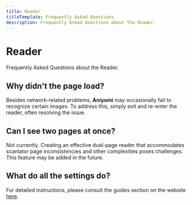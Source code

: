 ```yaml
---
title: Reader
titleTemplate: Frequently Asked Questions
description: Frequently Asked Questions about the Reader.
---
```


# Reader
Frequently Asked Questions about the Reader.

## Why didn't the page load?
Besides network-related problems, **Aniyomi** may occasionally fail to recognize certain images.
To address this, simply exit and re-enter the reader, often resolving the issue.

## Can I see two pages at once?
Not currently. Creating an effective dual-page reader that accommodates scanlator page inconsistencies and other complexities poses challenges. This feature may be added in the future.

## What do all the settings do?
For detailed instructions, please consult the guides section on the website [here](/docs/guides/reader-settings).
